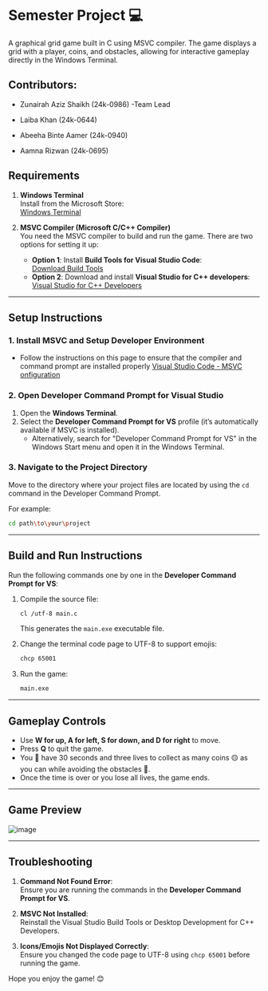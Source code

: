 # Semester Project 💻

A graphical grid game built in C using MSVC compiler. The game displays a grid with a player, coins, and obstacles, allowing for interactive gameplay directly in the Windows Terminal.

## Contributors:

- Zunairah Aziz Shaikh (24k-0986) -Team Lead

- Laiba Khan (24k-0644)

- Abeeha Binte Aamer (24k-0940)

- Aamna Rizwan (24k-0695)

## Requirements

1. **Windows Terminal**  
   Install from the Microsoft Store:  
   [Windows Terminal](https://apps.microsoft.com/detail/9n0dx20hk701?hl=en-US&gl=US)

2. **MSVC Compiler (Microsoft C/C++ Compiler)**  
   You need the MSVC compiler to build and run the game. There are two options for setting it up:  
   - **Option 1**: Install **Build Tools for Visual Studio Code**:  
     [Download Build Tools](https://visualstudio.microsoft.com/downloads/#remote-tools-for-visual-studio-2022)
   - **Option 2**: Download and install **Visual Studio for C++ developers**:  
     [Visual Studio for C++ Developers](https://visualstudio.microsoft.com/vs/)
     
---

## Setup Instructions

### 1. Install MSVC and Setup Developer Environment
- Follow the instructions on this page to ensure that the compiler and command prompt are installed properly
  [Visual Studio Code - MSVC onfiguration](https://code.visualstudio.com/docs/cpp/config-msvc)
  

### 2. Open Developer Command Prompt for Visual Studio
1. Open the **Windows Terminal**.
2. Select the **Developer Command Prompt for VS** profile (it’s automatically available if MSVC is installed).
   - Alternatively, search for "Developer Command Prompt for VS" in the Windows Start menu and open it in the Windows Terminal.

### 3. Navigate to the Project Directory
Move to the directory where your project files are located by using the `cd` command in the Developer Command Prompt.

For example:
```bash
cd path\to\your\project
```

---

## Build and Run Instructions

Run the following commands one by one in the **Developer Command Prompt for VS**:

1. Compile the source file:
   ```bash
   cl /utf-8 main.c
   ```
   This generates the `main.exe` executable file.

2. Change the terminal code page to UTF-8 to support emojis:
   ```bash
   chcp 65001
   ```

3. Run the game:
   ```bash
   main.exe
   ```

---

## Gameplay Controls
- Use **W for up, A for left, S for down, and D for right** to move.
- Press **Q** to quit the game.
- You 🦊 have 30 seconds and three lives to collect as many coins 🟡 as you can while avoiding the obstacles 🔺.
- Once the time is over or you lose all lives, the game ends.

---

## Game Preview
![image](https://github.com/user-attachments/assets/b5b0302a-c12c-4e8e-a1f2-d93e67360d00)

---

## Troubleshooting

1. **Command Not Found Error**:  
   Ensure you are running the commands in the **Developer Command Prompt for VS**.

2. **MSVC Not Installed**:  
   Reinstall the Visual Studio Build Tools or Desktop Development for C++ Developers.

3. **Icons/Emojis Not Displayed Correctly**:  
   Ensure you changed the code page to UTF-8 using `chcp 65001` before running the game.

Hope you enjoy the game! 😊
